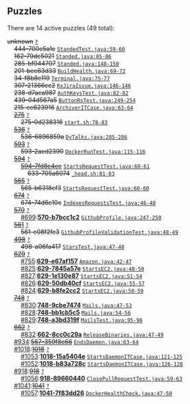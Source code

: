 ## Puzzles

There are 14 active puzzles (49 total):


<del>unknown</del> [`?`](../master/?)<br/>
&nbsp;&nbsp;&nbsp;&nbsp;<del>444-700e5a1e</del> [`StandedTest.java:59-60`](../master/rultor-drain/src/test/java/com/rultor/drain/StandedTest.java#L59-L60)<br/>
&nbsp;&nbsp;&nbsp;&nbsp;<del>162-79dc5021</del> [`Standed.java:85-86`](../master/rultor-drain/src/main/java/com/rultor/drain/Standed.java#L85-L86)<br/>
&nbsp;&nbsp;&nbsp;&nbsp;<del>285-bf044707</del> [`Standed.java:148-150`](../master/rultor-drain/src/main/java/com/rultor/drain/Standed.java#L148-L150)<br/>
&nbsp;&nbsp;&nbsp;&nbsp;<del>201-bee63d33</del> [`BuildHealth.java:69-72`](../master/rultor-widget/src/main/java/com/rultor/widget/BuildHealth.java#L69-L72)<br/>
&nbsp;&nbsp;&nbsp;&nbsp;<del>34-f8b8e119</del> [`Terminal.java:75-77`](../master/rultor-base/src/main/java/com/rultor/shell/Terminal.java#L75-L77)<br/>
&nbsp;&nbsp;&nbsp;&nbsp;<del>307-21366cc2</del> [`RxJiraIssue.java:146-146`](../master/rultor-base/src/main/java/com/rultor/ext/jira/RxJiraIssue.java#L146-L146)<br/>
&nbsp;&nbsp;&nbsp;&nbsp;<del>238-d7aca987</del> [`AuthKeysTest.java:82-82`](../master/rultor-web/src/test/java/com/rultor/web/AuthKeysTest.java#L82-L82)<br/>
&nbsp;&nbsp;&nbsp;&nbsp;<del>439-04d567a5</del> [`ButtonRsTest.java:249-254`](../master/rultor-web/src/test/java/com/rultor/web/ButtonRsTest.java#L249-L254)<br/>
&nbsp;&nbsp;&nbsp;&nbsp;<del>215-ce623916</del> [`ArchiverITCase.java:63-64`](../master/rultor-users/src/test/java/com/rultor/users/pgsql/ArchiverITCase.java#L63-L64)<br/>
&nbsp;&nbsp;&nbsp;&nbsp;[<del>275</del>](https://github.com/rultor/rultor/issues/275) [`?`](../master/?)<br/>
&nbsp;&nbsp;&nbsp;&nbsp;&nbsp;&nbsp;&nbsp;&nbsp;<del>275-0d238316</del> [`start.sh:78-83`](../master/rultor-conveyer/src/main/resources/start.sh#L78-L83)<br/>
&nbsp;&nbsp;&nbsp;&nbsp;[<del>536</del>](https://github.com/yegor256/rultor/issues/536) [`?`](../master/?)<br/>
&nbsp;&nbsp;&nbsp;&nbsp;&nbsp;&nbsp;&nbsp;&nbsp;<del>536-6896859a</del> [`DyTalks.java:285-286`](../master/src/main/java/com/rultor/dynamo/DyTalks.java#L285-L286)<br/>
&nbsp;&nbsp;&nbsp;&nbsp;[<del>593</del>](https://github.com/yegor256/rultor/issues/593) [`?`](../master/?)<br/>
&nbsp;&nbsp;&nbsp;&nbsp;&nbsp;&nbsp;&nbsp;&nbsp;<del>593-2aed2390</del> [`DockerRunTest.java:115-116`](../master/src/test/java/com/rultor/agents/req/DockerRunTest.java#L115-L116)<br/>
&nbsp;&nbsp;&nbsp;&nbsp;[<del>594</del>](https://github.com/yegor256/rultor/issues/594) [`?`](../master/?)<br/>
&nbsp;&nbsp;&nbsp;&nbsp;&nbsp;&nbsp;&nbsp;&nbsp;[<del>594-7fd8c4ec</del>](https://github.com/yegor256/rultor/issues/633) [`StartsRequestTest.java:60-61`](../master/src/test/java/com/rultor/agents/req/StartsRequestTest.java#L60-L61)<br/>
&nbsp;&nbsp;&nbsp;&nbsp;&nbsp;&nbsp;&nbsp;&nbsp;&nbsp;&nbsp;&nbsp;&nbsp;<del>633-705a6074</del> [`_head.sh:81-83`](../master/src/main/resources/com/rultor/agents/req/_head.sh#L81-L83)<br/>
&nbsp;&nbsp;&nbsp;&nbsp;[<del>565</del>](https://github.com/yegor256/rultor/issues/565) [`?`](../master/?)<br/>
&nbsp;&nbsp;&nbsp;&nbsp;&nbsp;&nbsp;&nbsp;&nbsp;<del>565-b6318cf3</del> [`StartsRequestTest.java:60-60`](../master/src/test/java/com/rultor/agents/req/StartsRequestTest.java#L60-L60)<br/>
&nbsp;&nbsp;&nbsp;&nbsp;[<del>674</del>](https://github.com/yegor256/rultor/issues/674) [`?`](../master/?)<br/>
&nbsp;&nbsp;&nbsp;&nbsp;&nbsp;&nbsp;&nbsp;&nbsp;<del>674-74d6c10e</del> [`IndexesRequestsTest.java:46-48`](../master/src/test/java/com/rultor/agents/github/IndexesRequestsTest.java#L46-L48)<br/>
&nbsp;&nbsp;&nbsp;&nbsp;[<del>570</del>](https://github.com/yegor256/rultor/issues/570) [`?`](../master/?)<br/>
&nbsp;&nbsp;&nbsp;&nbsp;&nbsp;&nbsp;&nbsp;&nbsp;[#699](https://github.com/yegor256/rultor/issues/699):[**570-b7bcc1c2**](https://github.com/yegor256/rultor/issues/699) [`GithubProfile.java:247-250`](../master/src/main/java/com/rultor/profiles/GithubProfile.java#L247-L250)<br/>
&nbsp;&nbsp;&nbsp;&nbsp;[<del>561</del>](https://github.com/yegor256/rultor/issues/561) [`?`](../master/?)<br/>
&nbsp;&nbsp;&nbsp;&nbsp;&nbsp;&nbsp;&nbsp;&nbsp;<del>561-e08f2fc3</del> [`GithubProfileValidationTest.java:48-49`](../master/src/test/java/com/rultor/profiles/GithubProfileValidationTest.java#L48-L49)<br/>
&nbsp;&nbsp;&nbsp;&nbsp;[<del>498</del>](https://github.com/yegor256/rultor/issues/498) [`?`](../master/?)<br/>
&nbsp;&nbsp;&nbsp;&nbsp;&nbsp;&nbsp;&nbsp;&nbsp;<del>498-a06fa417</del> [`StarsTest.java:47-48`](../master/src/test/java/com/rultor/agents/github/StarsTest.java#L47-L48)<br/>
&nbsp;&nbsp;&nbsp;&nbsp;[<del>629</del>](https://github.com/yegor256/rultor/issues/629) [`?`](../master/?)<br/>
&nbsp;&nbsp;&nbsp;&nbsp;&nbsp;&nbsp;&nbsp;&nbsp;[#755](https://github.com/yegor256/rultor/issues/755):[**629-e67af157**](https://github.com/yegor256/rultor/issues/755) [`Amazon.java:42-47`](../master/src/main/java/com/rultor/agents/ec2/Amazon.java#L42-L47)<br/>
&nbsp;&nbsp;&nbsp;&nbsp;&nbsp;&nbsp;&nbsp;&nbsp;[#825](https://github.com/yegor256/rultor/issues/825):[**629-7845a57e**](https://github.com/yegor256/rultor/issues/825) [`StartsEC2.java:48-50`](../master/src/main/java/com/rultor/agents/ec2/StartsEC2.java#L48-L50)<br/>
&nbsp;&nbsp;&nbsp;&nbsp;&nbsp;&nbsp;&nbsp;&nbsp;[#827](https://github.com/yegor256/rultor/issues/827):[**629-1e130e87**](https://github.com/yegor256/rultor/issues/827) [`StartsEC2.java:51-54`](../master/src/main/java/com/rultor/agents/ec2/StartsEC2.java#L51-L54)<br/>
&nbsp;&nbsp;&nbsp;&nbsp;&nbsp;&nbsp;&nbsp;&nbsp;[#826](https://github.com/yegor256/rultor/issues/826):[**629-50db40cf**](https://github.com/yegor256/rultor/issues/826) [`StartsEC2.java:55-57`](../master/src/main/java/com/rultor/agents/ec2/StartsEC2.java#L55-L57)<br/>
&nbsp;&nbsp;&nbsp;&nbsp;&nbsp;&nbsp;&nbsp;&nbsp;[#824](https://github.com/yegor256/rultor/issues/824):[**629-b8fe2cc2**](https://github.com/yegor256/rultor/issues/824) [`StartsEC2.java:58-59`](../master/src/main/java/com/rultor/agents/ec2/StartsEC2.java#L58-L59)<br/>
&nbsp;&nbsp;&nbsp;&nbsp;[<del>748</del>](https://github.com/yegor256/rultor/issues/748) [`?`](../master/?)<br/>
&nbsp;&nbsp;&nbsp;&nbsp;&nbsp;&nbsp;&nbsp;&nbsp;[#830](https://github.com/yegor256/rultor/issues/830):[**748-9cbe7474**](https://github.com/yegor256/rultor/issues/830) [`Mails.java:47-53`](../master/src/main/java/com/rultor/agents/Mails.java#L47-L53)<br/>
&nbsp;&nbsp;&nbsp;&nbsp;&nbsp;&nbsp;&nbsp;&nbsp;[#828](https://github.com/yegor256/rultor/issues/828):[**748-bb1cb5c5**](https://github.com/yegor256/rultor/issues/828) [`Mails.java:54-56`](../master/src/main/java/com/rultor/agents/Mails.java#L54-L56)<br/>
&nbsp;&nbsp;&nbsp;&nbsp;&nbsp;&nbsp;&nbsp;&nbsp;[#829](https://github.com/yegor256/rultor/issues/829):[**748-a3bd319f**](https://github.com/yegor256/rultor/issues/829) [`MailsTest.java:95-96`](../master/src/test/java/com/rultor/agents/MailsTest.java#L95-L96)<br/>
&nbsp;&nbsp;&nbsp;&nbsp;[<del>662</del>](https://github.com/yegor256/rultor/issues/662) [`?`](../master/?)<br/>
&nbsp;&nbsp;&nbsp;&nbsp;&nbsp;&nbsp;&nbsp;&nbsp;[#832](https://github.com/yegor256/rultor/issues/832):[**662-8cc0c29a**](https://github.com/yegor256/rultor/issues/832) [`ReleaseBinaries.java:47-49`](../master/src/main/java/com/rultor/agents/github/ReleaseBinaries.java#L47-L49)<br/>
&nbsp;&nbsp;&nbsp;&nbsp;[#934](https://github.com/yegor256/rultor/issues/934):[<del>567-359f8c66</del>](https://github.com/yegor256/rultor/issues/934) [`EndsDaemon.java:63-64`](../master/src/main/java/com/rultor/agents/daemons/EndsDaemon.java#L63-L64)<br/>
&nbsp;&nbsp;&nbsp;&nbsp;[#1018](https://github.com/yegor256/rultor/issues/1018):[<del>1018</del>](https://github.com/yegor256/rultor/issues/1018) [`?`](../master/?)<br/>
&nbsp;&nbsp;&nbsp;&nbsp;&nbsp;&nbsp;&nbsp;&nbsp;[#1053](https://github.com/yegor256/rultor/issues/1053):[**1018-15a5404e**](https://github.com/yegor256/rultor/issues/1053) [`StartsDaemonITCase.java:121-125`](../master/src/test/java/com/rultor/agents/daemons/StartsDaemonITCase.java#L121-L125)<br/>
&nbsp;&nbsp;&nbsp;&nbsp;&nbsp;&nbsp;&nbsp;&nbsp;[#1052](https://github.com/yegor256/rultor/issues/1052):[**1018-b83a728c**](https://github.com/yegor256/rultor/issues/1052) [`StartsDaemonITCase.java:126-128`](../master/src/test/java/com/rultor/agents/daemons/StartsDaemonITCase.java#L126-L128)<br/>
&nbsp;&nbsp;&nbsp;&nbsp;[#918](https://github.com/yegor256/rultor/issues/918):[<del>918</del>](https://github.com/yegor256/rultor/issues/918) [`?`](../master/?)<br/>
&nbsp;&nbsp;&nbsp;&nbsp;&nbsp;&nbsp;&nbsp;&nbsp;[#1056](https://github.com/yegor256/rultor/issues/1056):[**918-89660440**](https://github.com/yegor256/rultor/issues/1056) [`ClosePullRequestTest.java:59-63`](../master/src/test/java/com/rultor/agents/github/ClosePullRequestTest.java#L59-L63)<br/>
&nbsp;&nbsp;&nbsp;&nbsp;[#1041](https://github.com/yegor256/rultor/issues/1041):[<del>1041</del>](https://github.com/yegor256/rultor/issues/1041) [`?`](../master/?)<br/>
&nbsp;&nbsp;&nbsp;&nbsp;&nbsp;&nbsp;&nbsp;&nbsp;[#1057](https://github.com/yegor256/rultor/issues/1057):[**1041-7f83dd26**](https://github.com/yegor256/rultor/issues/1057) [`DockerHealthCheck.java:47-50`](../master/src/main/java/com/rultor/agents/docker/DockerHealthCheck.java#L47-L50)<br/>